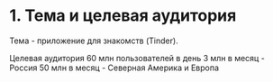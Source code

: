 # 1. Тема и целевая аудитория
Тема - приложение для знакомств (Tinder). 

Целевая аудитория
60 млн пользователей в день
3 млн в месяц - Россия
50 млн в месяц - Северная Америка и Европа
